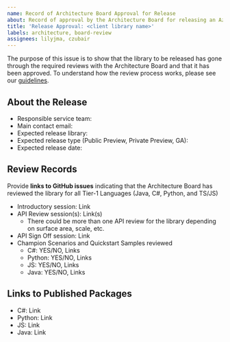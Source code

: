```yaml
---
name: Record of Architecture Board Approval for Release
about: Record of approval by the Architecture Board for releasing an Azure client library
title: 'Release Approval: <client library name>'
labels: architecture, board-review
assignees: lilyjma, czubair
---
```


The purpose of this issue is to show that the library to be released has gone through the required reviews with the Architecture Board and that it has been approved.
To understand how the review process works, please see our [guidelines](https://azure.github.io/azure-sdk/policies_reviewprocess.html). 

## About the Release

* Responsible service team:
* Main contact email:
* Expected release library: 
* Expected release type (Public Preview, Private Preview, GA): 
* Expected release date:

## Review Records

Provide **links to GitHub issues** indicating that the Architecture Board has reviewed the library for all Tier-1 Languages (Java, C#, Python, and TS/JS)

* Introductory session: Link 
* API Review session(s): Link(s)
    * There could be more than one API review for the library depending on surface area, scale, etc. 
* API Sign Off session: Link 
* Champion Scenarios and Quickstart Samples reviewed 
    * C#: YES/NO, Links
    * Python: YES/NO, Links
    * JS: YES/NO, Links
    * Java: YES/NO, Links

## Links to Published Packages
* C#: Link 
* Python: Link
* JS: Link
* Java: Link


